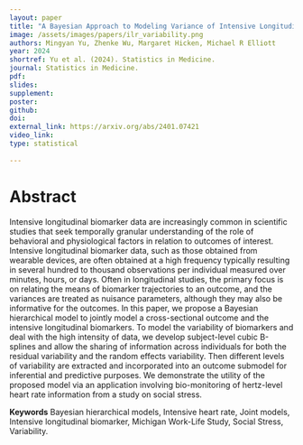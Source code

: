 ```yaml
---
layout: paper
title: "A Bayesian Approach to Modeling Variance of Intensive Longitudinal Biomarker Data as a Predictor of Health Outcomes"
image: /assets/images/papers/ilr_variability.png
authors: Mingyan Yu, Zhenke Wu, Margaret Hicken, Michael R Elliott
year: 2024
shortref: Yu et al. (2024). Statistics in Medicine.
journal: Statistics in Medicine.
pdf: 
slides: 
supplement: 
poster: 
github: 
doi: 
external_link: https://arxiv.org/abs/2401.07421
video_link: 
type: statistical
 
---
```


# Abstract

Intensive longitudinal biomarker data are increasingly common in scientific studies that seek temporally granular understanding of the role of behavioral and physiological factors in relation to outcomes of interest. Intensive longitudinal biomarker data, such as those obtained from wearable devices, are often obtained at a high frequency typically resulting in several hundred to thousand observations per individual measured over minutes, hours, or days. Often in longitudinal studies, the primary focus is on relating the means of biomarker trajectories to an outcome, and the variances are treated as nuisance parameters, although they may also be informative for the outcomes. In this paper, we propose a Bayesian hierarchical model to jointly model a cross-sectional outcome and the intensive longitudinal biomarkers. To model the variability of biomarkers and deal with the high intensity of data, we develop subject-level cubic B-splines and allow the sharing of information across individuals for both the residual variability and the random effects variability. Then different levels of variability are extracted and incorporated into an outcome submodel for inferential and predictive purposes. We demonstrate the utility of the proposed model via an application involving bio-monitoring of hertz-level heart rate information from a study on social stress.

**Keywords** Bayesian hierarchical models, Intensive heart rate, Joint models, Intensive longitudinal biomarker, Michigan Work-Life Study, Social Stress, Variability.